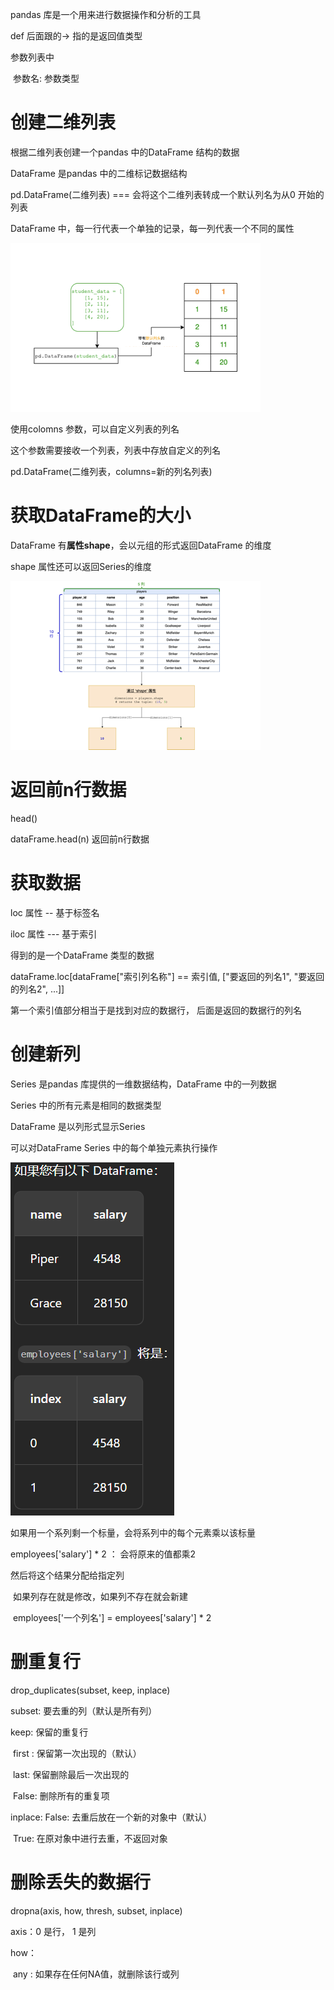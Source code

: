 pandas 库是一个用来进行数据操作和分析的工具

def 后面跟的-> 指的是返回值类型

参数列表中

​	参数名: 参数类型





# 创建二维列表

根据二维列表创建一个pandas 中的DataFrame 结构的数据

DataFrame 是pandas 中的二维标记数据结构

pd.DataFrame(二维列表) === 会将这个二维列表转成一个默认列名为从0 开始的列表

DataFrame 中，每一行代表一个单独的记录，每一列代表一个不同的属性

![img](image/pandas入门/1696837467-jypZMu-image.png)



使用colomns 参数，可以自定义列表的列名

这个参数需要接收一个列表，列表中存放自定义的列名

pd.DataFrame(二维列表，columns=新的列名列表)



# 获取DataFrame的大小

DataFrame 有**属性shape**，会以元组的形式返回DataFrame 的维度

shape 属性还可以返回Series的维度



![image.png](image/pandas入门/1696837772-mtKMsO-image.png)





# 返回前n行数据

head()

dataFrame.head(n) 返回前n行数据





# 获取数据

loc 属性 -- 基于标签名

iloc 属性  --- 基于索引



得到的是一个DataFrame 类型的数据

dataFrame.loc[dataFrame["索引列名称"] == 索引值, ["要返回的列名1", "要返回的列名2", ...]]

第一个索引值部分相当于是找到对应的数据行， 后面是返回的数据行的列名



# 创建新列

Series 是pandas 库提供的一维数据结构，DataFrame 中的一列数据

Series 中的所有元素是相同的数据类型

DataFrame 是以列形式显示Series

可以对DataFrame Series 中的每个单独元素执行操作



![image-20240403083703637](image/pandas入门/image-20240403083703637.png)

如果用一个系列剩一个标量，会将系列中的每个元素乘以该标量

employees['salary'] * 2 ： 会将原来的值都乘2



然后将这个结果分配给指定列

​	如果列存在就是修改，如果列不存在就会新建

​	employees['一个列名'] = employees['salary'] * 2



# 删重复行

drop_duplicates(subset, keep, inplace)

subset: 要去重的列（默认是所有列）

keep: 保留的重复行

​	first : 保留第一次出现的（默认）

​	last: 保留删除最后一次出现的

​	False: 删除所有的重复项

inplace: False: 去重后放在一个新的对象中（默认）

​		True: 在原对象中进行去重，不返回对象



# 删除丢失的数据行

dropna(axis, how, thresh, subset, inplace)

axis：0 是行， 1 是列

how：

​	any : 如果存在任何NA值，就删除该行或列

​	

